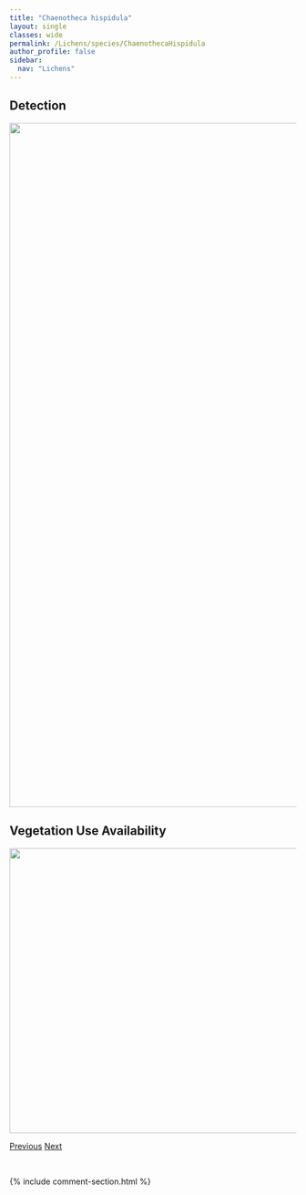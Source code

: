 ```yaml
---
title: "Chaenotheca hispidula"
layout: single
classes: wide
permalink: /Lichens/species/ChaenothecaHispidula
author_profile: false
sidebar:
  nav: "Lichens"
---
```


<h2>Detection</h2>

<a href="https://drive.google.com/uc?export=view&id=1O2uKvz60MIG5NL7mK7Z1vYNiAsxjs1pP">
<img src="https://drive.google.com/uc?export=view&id=1O2uKvz60MIG5NL7mK7Z1vYNiAsxjs1pP" height = "1200" width = "800">
</a>


<h2>Vegetation Use Availability</h2>

<a href="https://drive.google.com/uc?export=view&id=1KQI7orv2Wf7ZYMkXanNS6ub8b9_OjRb1">
<img src="https://drive.google.com/uc?export=view&id=1KQI7orv2Wf7ZYMkXanNS6ub8b9_OjRb1" height = "500" width = "1000">
</a>


<a href="/DevelopmentWebsite/Lichens/species/ChaenothecaGracillima" class="pagination--pager" title="Chaenotheca gracillima">Previous</a> <a href="/DevelopmentWebsite/Lichens/species/ChaenothecaLaevigata" class="pagination--pager" title="Chaenotheca laevigata">Next</a>

<p>&nbsp;</p>

{% include comment-section.html %}
